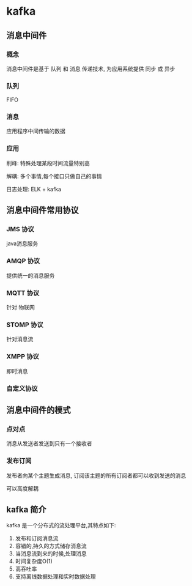 # kafka

## 消息中间件

### 概念

消息中间件是基于 队列 和 消息 传递技术, 为应用系统提供 同步 或 异步

### 队列

FIFO

### 消息

应用程序中间传输的数据

### 应用

削峰: 特殊处理某段时间流量特别高

解耦: 多个事情,每个接口只做自己的事情

日志处理: ELK + kafka

## 消息中间件常用协议

### JMS 协议

java消息服务

### AMQP 协议

提供统一的消息服务

### MQTT 协议

针对 物联网

### STOMP 协议

针对消息流

### XMPP 协议

即时消息

### 自定义协议

## 消息中间件的模式

### 点对点

消息从发送者发送到只有一个接收者

### 发布订阅

发布者向某个主题生成消息, 订阅该主题的所有订阅者都可以收到发送的消息

可以高度解耦

## kafka 简介

kafka 是一个分布式的流处理平台,其特点如下:

1. 发布和订阅消息流
2. 容错的,持久的方式储存消息流
3. 当消息流到来的时候,处理消息
4. 时间复杂度O(1)
5. 高吞吐率
6. 支持离线数据处理和实时数据处理











